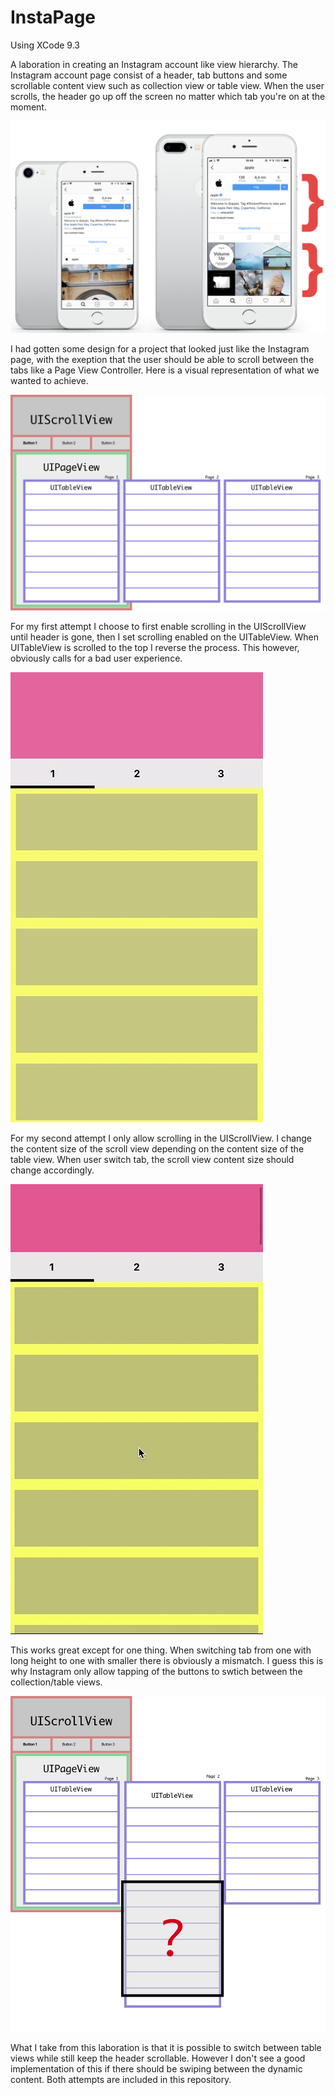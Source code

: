 # InstaPage

Using XCode 9.3

A laboration in creating an Instagram account like view hierarchy. The Instagram account page consist of a header, tab buttons and some scrollable content view such as collection view or table view. When the user scrolls, the header go up off the screen no matter which tab you're on at the moment.

![alt text](Media/instagram.png "Instagram view")

I had gotten some design for a project that looked just like the Instagram page, with the exeption that the user should be able to scroll between the tabs like a Page View Controller.
Here is a visual representation of what we wanted to achieve.

![alt text](Media/hierarchy1.png "View hierarchy")

For my first attempt I choose to first enable scrolling in the UIScrollView until header is gone, then I set scrolling enabled on the UITableView. When UITableView is scrolled to the top I reverse the process. This however, obviously calls for a bad user experience.

![alt text](Media/attempt1.gif "Attempt 1")

For my second attempt I only allow scrolling in the UIScrollView. I change the content size of the scroll view depending on the content size of the table view. When user switch tab, the scroll view content size should change accordingly.

![alt text](Media/attempt2.gif "Attempt 1")

This works great except for one thing. When switching tab from one with long height to one with smaller there is obviously a mismatch. I guess this is why Instagram only allow tapping of the buttons to swtich between the collection/table views.

![alt text](Media/hierarchy2.png "Mismatch")

What I take from this laboration is that it is possible to switch between table views while still keep the header scrollable. However I don't see a good implementation of this if there should be swiping between the dynamic content. Both attempts are included in this repository. 
